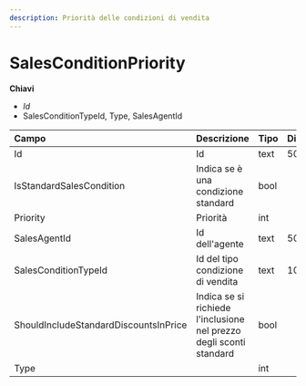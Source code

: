 ```yaml
---
description: Priorità delle condizioni di vendita
---
```


# SalesConditionPriority

**Chiavi**

* _Id_
* SalesConditionTypeId, Type, SalesAgentId

| Campo | Descrizione | Tipo | Dimensione |
| :--- | :--- | :--- | :--- |
| Id | Id | text | 50 |
| IsStandardSalesCondition | Indica se è una condizione standard | bool |  |
| Priority | Priorità | int |  |
| SalesAgentId | Id dell'agente | text | 50 |
| SalesConditionTypeId | Id del tipo condizione di vendita | text | 1000 |
| ShouldIncludeStandardDiscountsInPrice | Indica se si richiede l'inclusione nel prezzo degli sconti standard | bool |  |
| Type |  | int |  |


